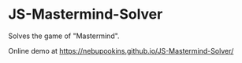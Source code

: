 JS-Mastermind-Solver
====================

Solves the game of "Mastermind".

Online demo at https://nebupookins.github.io/JS-Mastermind-Solver/
